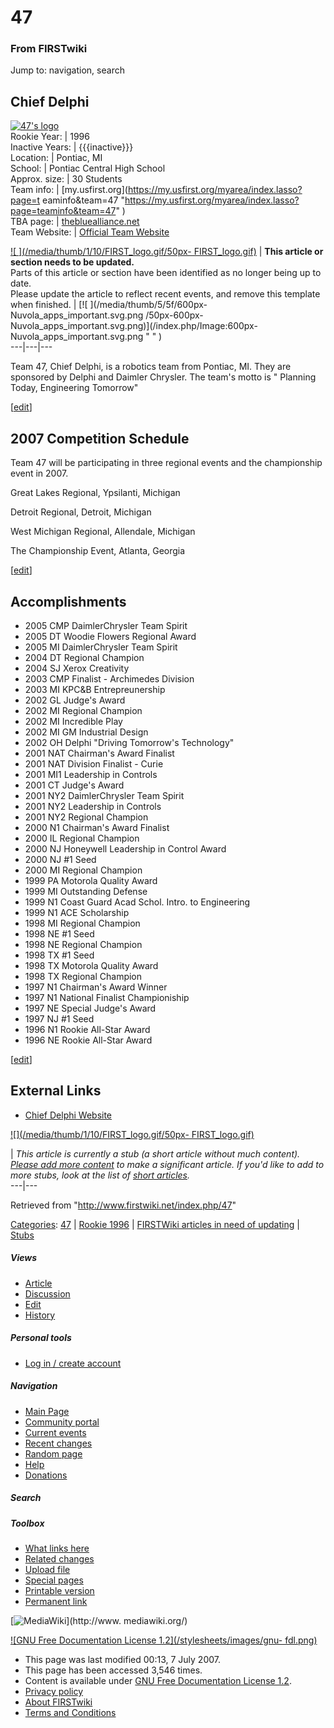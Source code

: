 # 47

### From FIRSTwiki

Jump to: navigation, search

Chief Delphi  
---  
[![47's logo](/media/2/2f/Chiefdelphi.gif)](/index.php/Image:Chiefdelphi.gif
"47's logo" )  
Rookie Year: | 1996  
Inactive Years: | {{{inactive}}}  
Location: | Pontiac, MI  
School: | Pontiac Central High School  
Approx. size: | 30 Students  
Team info: | [my.usfirst.org](https://my.usfirst.org/myarea/index.lasso?page=t
eaminfo&team=47
"https://my.usfirst.org/myarea/index.lasso?page=teaminfo&team=47" )  
TBA page: |
[thebluealliance.net](http://www.thebluealliance.net/tbatv/team.php?team=47
"http://www.thebluealliance.net/tbatv/team.php?team=47" )  
Team Website: | [Official Team Website](http://www.chiefdelphi.com
"http://www.chiefdelphi.com" )  
  
  

[![ ](/media/thumb/1/10/FIRST_logo.gif/50px-
FIRST_logo.gif)](/index.php/Image:FIRST_logo.gif " " ) |  **This article or
section needs to be updated.**  
Parts of this article or section have been identified as no longer being up to
date.  
Please update the article to reflect recent events, and remove this template
when finished. |  [![ ](/media/thumb/5/5f/600px-Nuvola_apps_important.svg.png
/50px-600px-Nuvola_apps_important.svg.png)](/index.php/Image:600px-
Nuvola_apps_important.svg.png " " )  
---|---|---  
  
  
Team 47, Chief Delphi, is a robotics team from Pontiac, MI. They are sponsored
by Delphi and Daimler Chrysler. The team's motto is " Planning Today,
Engineering Tomorrow"

[[edit](/index.php?title=47&action=edit&section=1 "Edit section: 2007
Competition Schedule" )]

## 2007 Competition Schedule

Team 47 will be participating in three regional events and the championship
event in 2007.

Great Lakes Regional, Ypsilanti, Michigan

Detroit Regional, Detroit, Michigan

West Michigan Regional, Allendale, Michigan

The Championship Event, Atlanta, Georgia

[[edit](/index.php?title=47&action=edit&section=2 "Edit section:
Accomplishments" )]

##  Accomplishments

  * 2005 CMP DaimlerChrysler Team Spirit 
  * 2005 DT Woodie Flowers Regional Award 
  * 2005 MI DaimlerChrysler Team Spirit 
  * 2004 DT Regional Champion 
  * 2004 SJ Xerox Creativity 
  * 2003 CMP Finalist - Archimedes Division 
  * 2003 MI KPC&amp;B Entrepreunership 
  * 2002 GL Judge's Award 
  * 2002 MI Regional Champion 
  * 2002 MI Incredible Play 
  * 2002 MI GM Industrial Design 
  * 2002 OH Delphi "Driving Tomorrow's Technology" 
  * 2001 NAT Chairman's Award Finalist 
  * 2001 NAT Division Finalist - Curie 
  * 2001 MI1 Leadership in Controls 
  * 2001 CT Judge's Award 
  * 2001 NY2 DaimlerChrysler Team Spirit 
  * 2001 NY2 Leadership in Controls 
  * 2001 NY2 Regional Champion 
  * 2000 N1 Chairman's Award Finalist 
  * 2000 IL Regional Champion 
  * 2000 NJ Honeywell Leadership in Control Award 
  * 2000 NJ #1 Seed 
  * 2000 MI Regional Champion 
  * 1999 PA Motorola Quality Award 
  * 1999 MI Outstanding Defense 
  * 1999 N1 Coast Guard Acad Schol. Intro. to Engineering 
  * 1999 N1 ACE Scholarship 
  * 1998 MI Regional Champion 
  * 1998 NE #1 Seed 
  * 1998 NE Regional Champion 
  * 1998 TX #1 Seed 
  * 1998 TX Motorola Quality Award 
  * 1998 TX Regional Champion 
  * 1997 N1 Chairman's Award Winner 
  * 1997 N1 National Finalist Championiship 
  * 1997 NE Special Judge's Award 
  * 1997 NJ #1 Seed 
  * 1996 N1 Rookie All-Star Award 
  * 1996 NE Rookie All-Star Award 

  

[[edit](/index.php?title=47&action=edit&section=3 "Edit section: External
Links" )]

## External Links

  * [Chief Delphi Website](http://www.chiefdelphi.com "http://www.chiefdelphi.com" )

[![](/media/thumb/1/10/FIRST_logo.gif/50px-
FIRST_logo.gif)](/index.php/Image:FIRST_logo.gif "" )

|  _This article is currently a stub (a short article without much content).
[Please add more
content](http://www.firstwiki.net/index.php?title=47&action=edit
"http://www.firstwiki.net/index.php?title=47&action=edit" ) to make a
significant article. If you'd like to add to more stubs, look at the list of
[short articles](/index.php/Special:Shortpages "Special:Shortpages" )._  
---|---  
  
Retrieved from "<http://www.firstwiki.net/index.php/47>"

[Categories](/index.php?title=Special:Categories&article=47
"Special:Categories" ): [47](/index.php/Category:47 "Category:47" ) | [Rookie
1996](/index.php/Category:Rookie_1996 "Category:Rookie 1996" ) | [FIRSTWiki
articles in need of
updating](/index.php/Category:FIRSTWiki_articles_in_need_of_updating
"Category:FIRSTWiki articles in need of updating" ) |
[Stubs](/index.php/Category:Stubs "Category:Stubs" )

##### Views

  * [Article](/index.php/47)
  * [Discussion](/index.php?title=Talk:47&action=edit)
  * [Edit](/index.php?title=47&action=edit)
  * [History](/index.php?title=47&action=history)

##### Personal tools

  * [Log in / create account](/index.php?title=Special:Userlogin&returnto=47)

[](/index.php/Main_Page "Main Page" )

##### Navigation

  * [Main Page](/index.php/Main_Page)
  * [Community portal](/index.php/FIRSTwiki:Community_portal)
  * [Current events](/index.php/Current_events)
  * [Recent changes](/index.php/Special:Recentchanges)
  * [Random page](/index.php/Special:Random)
  * [Help](/index.php/Help:Contents)
  * [Donations](/index.php/FIRSTwiki:Site_support)

##### Search



##### Toolbox

  * [What links here](/index.php/Special:Whatlinkshere/47)
  * [Related changes](/index.php/Special:Recentchangeslinked/47)
  * [Upload file](/index.php/Special:Upload)
  * [Special pages](/index.php/Special:Specialpages)
  * [Printable version](/index.php?title=47&printable=yes)
  * [Permanent link](/index.php?title=47&oldid=62442)

[![MediaWiki](/skins/common/images/poweredby_mediawiki_88x31.png)](http://www.
mediawiki.org/)

[![GNU Free Documentation License 1.2](/stylesheets/images/gnu-
fdl.png)](http://www.gnu.org/copyleft/fdl.html)

  * This page was last modified 00:13, 7 July 2007.
  * This page has been accessed 3,546 times.
  * Content is available under [GNU Free Documentation License 1.2](http://www.gnu.org/copyleft/fdl.html "http://www.gnu.org/copyleft/fdl.html" ).
  * [Privacy policy](/index.php/FIRSTwiki:Privacy_policy "FIRSTwiki:Privacy policy" )
  * [About FIRSTwiki](/index.php/FIRSTwiki:About "FIRSTwiki:About" )
  * [Terms and Conditions](/index.php/FIRSTwiki:Terms_and_conditions "FIRSTwiki:Terms and conditions" )

